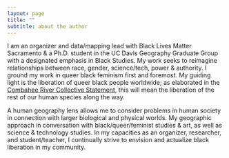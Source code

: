 ```yaml
---
layout: page
title: ""
subtitle: about the author
---
```


I am an organizer and data/mapping lead with Black Lives Matter Sacramento & a Ph.D. student in the UC Davis Geography Graduate Group with a designated emphasis in Black Studies.  My work seeks to reimagine relationships between race, gender, science/tech, power & authority.  I ground my work in queer black feminism first and foremost.  My guiding light is the liberation of queer black people worldwide; as elaborated in the [Combahee River Collective Statement](http://circuitous.org/scraps/combahee.html), this will mean the liberation of the rest of our human species along the way.

A human geography lens allows me to consider problems in human society in connection with larger biological and physical worlds. My geographic approach in conversation with black/queer/feminist studies & art, as well as science & technology studies. In my capacities as an organizer, researcher, and student/teacher, I continually strive to envision and actualize black liberation in my community. 
